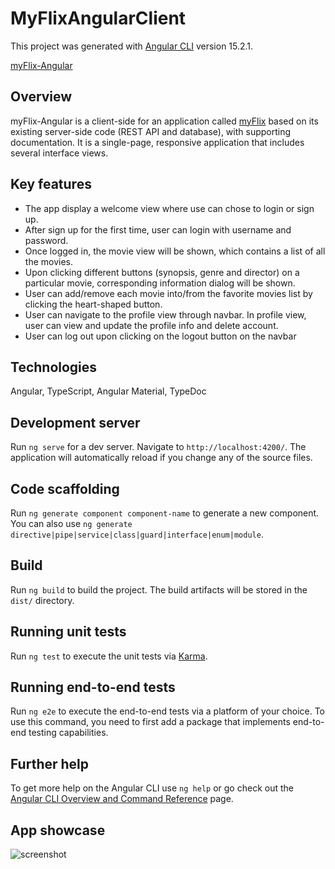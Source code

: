 # MyFlixAngularClient

This project was generated with [Angular CLI](https://github.com/angular/angular-cli) version 15.2.1.

[myFlix-Angular](https://mikkobelly.github.io/myFlix-Angular-client/#)

## Overview

myFlix-Angular is a client-side for an application called [myFlix](/https://github.com/Mikkobelly/myFlix/#) based on
its existing server-side code (REST API and database), with supporting
documentation.
It is a single-page, responsive application that includes several interface views.

## Key features

- The app display a welcome view where use can chose to login or sign up.
- After sign up for the first time, user can login with username and password.
- Once logged in, the movie view will be shown, which contains a list of all the movies.
- Upon clicking different buttons (synopsis, genre and director) on a particular movie, corresponding information dialog will be shown.
- User can add/remove each movie into/from the favorite movies list by clicking the heart-shaped button.
- User can navigate to the profile view through navbar. In profile view, user can view and update the profile info and delete account.
- User can log out upon clicking on the logout button on the navbar

## Technologies

Angular, TypeScript, Angular Material, TypeDoc

## Development server

Run `ng serve` for a dev server. Navigate to `http://localhost:4200/`. The application will automatically reload if you change any of the source files.

## Code scaffolding

Run `ng generate component component-name` to generate a new component. You can also use `ng generate directive|pipe|service|class|guard|interface|enum|module`.

## Build

Run `ng build` to build the project. The build artifacts will be stored in the `dist/` directory.

## Running unit tests

Run `ng test` to execute the unit tests via [Karma](https://karma-runner.github.io).

## Running end-to-end tests

Run `ng e2e` to execute the end-to-end tests via a platform of your choice. To use this command, you need to first add a package that implements end-to-end testing capabilities.

## Further help

To get more help on the Angular CLI use `ng help` or go check out the [Angular CLI Overview and Command Reference](https://angular.io/cli) page.

## App showcase

![screenshot](src/assets/myFlix-Angular.jp)
